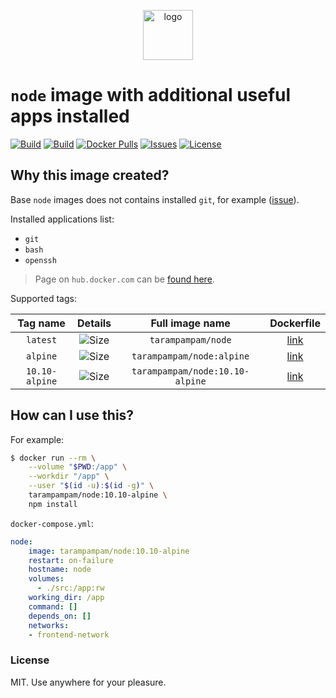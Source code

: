 <p align="center">
  <img alt="logo" src="https://hsto.org/webt/83/nk/0y/83nk0ym623xt8yit1b3pq9tj4cs.png" width="80" />
</p>

# `node` image with additional useful apps installed

[![Build][badge_automated]][link_hub]
[![Build][badge_build]][link_hub]
[![Docker Pulls][badge_pulls]][link_hub]
[![Issues][badge_issues]][link_issues]
[![License][badge_license]][link_license]

## Why this image created?

Base `node` images does not contains installed `git`, for example ([issue][node-586]).

Installed applications list:

- `git`
- `bash`
- `openssh`

> Page on `hub.docker.com` can be [found here][link_hub].

Supported tags:

Tag name | Details | Full image name | Dockerfile
:------: | :-----: | :-------------: | :--------:
`latest` | ![Size][badge_size_latest] | `tarampampam/node` | [link](./dockerfiles/Dockerfile.latest)
`alpine` | ![Size][badge_size_alpine] | `tarampampam/node:alpine` | [link](./dockerfiles/Dockerfile.alpine)
`10.10-alpine` | ![Size][badge_size_10_10_alpine] | `tarampampam/node:10.10-alpine` | [link](./dockerfiles/Dockerfile.10.10-alpine)

[badge_size_latest]:https://images.microbadger.com/badges/image/tarampampam/node.svg
[badge_size_alpine]:https://images.microbadger.com/badges/image/tarampampam/node:alpine.svg
[badge_size_10_10_alpine]:https://images.microbadger.com/badges/image/tarampampam/node:10.10-alpine.svg

## How can I use this?

For example:

```bash
$ docker run --rm \
    --volume "$PWD:/app" \
    --workdir "/app" \
    --user "$(id -u):$(id -g)" \
    tarampampam/node:10.10-alpine \
    npm install
```

`docker-compose.yml`:
```yml
node:
    image: tarampampam/node:10.10-alpine
    restart: on-failure
    hostname: node
    volumes:
      - ./src:/app:rw
    working_dir: /app
    command: []
    depends_on: []
    networks:
    - frontend-network
```

### License

MIT. Use anywhere for your pleasure.

[badge_automated]:https://img.shields.io/docker/automated/tarampampam/node.svg?style=flat-square&maxAge=30
[badge_pulls]:https://img.shields.io/docker/pulls/tarampampam/node.svg?style=flat-square&maxAge=30
[badge_issues]:https://img.shields.io/github/issues/tarampampam/node-docker.svg?style=flat-square&maxAge=30
[badge_build]:https://img.shields.io/docker/build/tarampampam/node.svg?style=flat-square&maxAge=30
[badge_license]:https://img.shields.io/github/license/tarampampam/node-docker.svg?style=flat-square&maxAge=30
[node-586]:https://github.com/nodejs/docker-node/issues/586
[link_hub]:https://hub.docker.com/r/tarampampam/node/
[link_license]:https://github.com/tarampampam/node-docker/blob/master/LICENSE
[link_issues]:https://github.com/tarampampam/node-docker/issues
